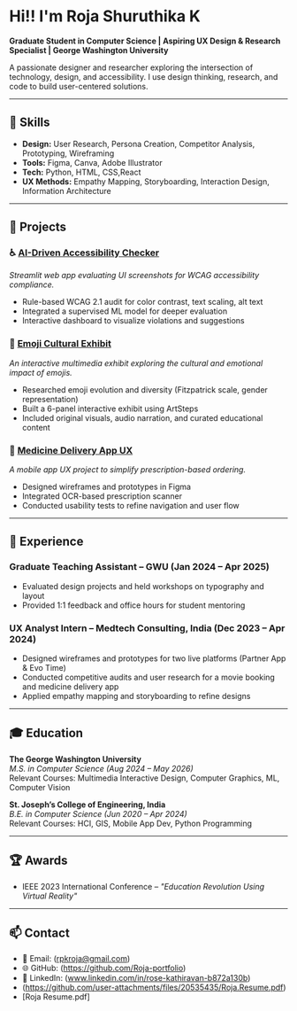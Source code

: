 # Hi!! I'm Roja Shuruthika K

**Graduate Student in Computer Science | Aspiring UX Design & Research Specialist | George Washington University**

A passionate designer and researcher exploring the intersection of technology, design, and accessibility. I use design thinking, research, and code to build user-centered solutions.

---

## 🔧 Skills

- **Design:** User Research, Persona Creation, Competitor Analysis, Prototyping, Wireframing
- **Tools:** Figma, Canva, Adobe Illustrator
- **Tech:** Python, HTML, CSS,React
- **UX Methods:** Empathy Mapping, Storyboarding, Interaction Design, Information Architecture

---

## 🚀 Projects

### ♿️ [AI-Driven Accessibility Checker](https://github.com/rojakathiravan/ai-accessibility-checker)
*Streamlit web app evaluating UI screenshots for WCAG accessibility compliance.*

- Rule-based WCAG 2.1 audit for color contrast, text scaling, alt text
- Integrated a supervised ML model for deeper evaluation
- Interactive dashboard to visualize violations and suggestions


### 🎨 [Emoji Cultural Exhibit](https://github.com/rojakathiravan/emoji-cultural-exhibit)
*An interactive multimedia exhibit exploring the cultural and emotional impact of emojis.*

- Researched emoji evolution and diversity (Fitzpatrick scale, gender representation)
- Built a 6-panel interactive exhibit using ArtSteps
- Included original visuals, audio narration, and curated educational content
  

### 📱 [Medicine Delivery App UX](https://github.com/Roja-portfolio/Medicine-delivery-wirefrme)
*A mobile app UX project to simplify prescription-based ordering.*

- Designed wireframes and prototypes in Figma
- Integrated OCR-based prescription scanner
- Conducted usability tests to refine navigation and user flow

---

## 💼 Experience

### Graduate Teaching Assistant – GWU (Jan 2024 – Apr 2025)
- Evaluated design projects and held workshops on typography and layout
- Provided 1:1 feedback and office hours for student mentoring

### UX Analyst Intern – Medtech Consulting, India (Dec 2023 – Apr 2024)
- Designed wireframes and prototypes for two live platforms (Partner App & Evo Time)
- Conducted competitive audits and user research for a movie booking and medicine delivery app
- Applied empathy mapping and storyboarding to refine designs

---

## 🎓 Education

**The George Washington University**  
*M.S. in Computer Science (Aug 2024 – May 2026)*  
Relevant Courses: Multimedia Interactive Design, Computer Graphics, ML, Computer Vision

**St. Joseph’s College of Engineering, India**  
*B.E. in Computer Science (Jun 2020 – Apr 2024)*  
Relevant Courses: HCI, GIS, Mobile App Dev, Python Programming

---

## 🏆 Awards

- IEEE 2023 International Conference – *"Education Revolution Using Virtual Reality"*

---

## 📫 Contact

- 📧 Email: (rpkroja@gmail.com)
- 🌐 GitHub: (https://github.com/Roja-portfolio)
- 🔗 LinkedIn: (www.linkedin.com/in/rose-kathiravan-b872a130b)
- (https://github.com/user-attachments/files/20535435/Roja.Resume.pdf)
- [Roja Resume.pdf]
